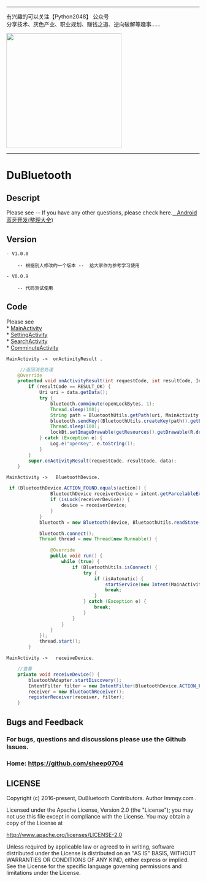 
<hr/>

有兴趣的可以关注【Python2048】 公众号<br/>
分享技术、灰色产业、职业规划、赚钱之道、逆向破解等趣事……

<img src="https://github.com/sheep0704/IOSIphoneHttps/blob/master/python2048.jpg" width="300" height="300">


<hr/>

# DuBluetooth

## Descript

Please see -- If you have any other questions, please check here.<a href="http://blog.csdn.net/djy1992/article/details/10144843" target="_top">   Android 蓝牙开发(整理大全) </a>
	
## Version
      
    - V1.0.0 
	
		-- 根据别人修改的一个版本 --  给大家作为参考学习使用
	
	- V0.0.9
	
		-- 代码测试使用
   
## Code

Please see   
	* <a href='https://github.com/sheep0704/DuBluetooth/blob/master/Bluetooth/src/com/immqy/MainActivity.java' target="_top"> MainActivity</a><br/>
	* <a href='https://github.com/sheep0704/DuBluetooth/blob/master/Bluetooth/src/com/immqy/SettingActivity.java' target="_top"> SettingActivity </a><br/>
	* <a href='https://github.com/sheep0704/DuBluetooth/blob/master/Bluetooth/src/com/immqy/SearchActivity.java' target="_top"> SearchActivity </a><br/>
	* <a href='https://github.com/sheep0704/DuBluetooth/blob/master/Bluetooth/src/com/immqy/ComminuteActivity.java' target="_top"> ComminuteActivity </a><br/>

	MainActivity ->  onActivityResult .
```java
	 //返回消息处理
    @Override
    protected void onActivityResult(int requestCode, int resultCode, Intent data) {
        if (resultCode == RESULT_OK) {
            Uri uri = data.getData();
            try {
                bluetooth.comminute(openLockBytes, 1);
                Thread.sleep(100);
                String path = BluetoothUtils.getPath(uri, MainActivity.this);
                bluetooth.sendKey((BluetoothUtils.createKey(path)).getBytes());
                Thread.sleep(100);
                lockBt.setImageDrawable(getResources().getDrawable(R.drawable.open_lock));
            } catch (Exception e) {
                Log.e("openKey", e.toString());
            }
        }
        super.onActivityResult(requestCode, resultCode, data);
    }
```   

	MainActivity ->   BluetoothDevice.
```java
 if (BluetoothDevice.ACTION_FOUND.equals(action)) {
                BluetoothDevice receiverDevice = intent.getParcelableExtra(BluetoothDevice.EXTRA_DEVICE);
                if (isLock(receiverDevice)) {
                    device = receiverDevice;
                }
            }
            bluetooth = new Bluetooth(device, BluetoothUtils.readState());

            bluetooth.connect();
            Thread thread = new Thread(new Runnable() {

                @Override
                public void run() {
                    while (true) {
                        if (BluetoothUtils.isConnect) {
                            try {
                                if (isAutomatic) {
                                    startService(new Intent(MainActivity.this, OpenService.class));
                                    break;
                                }
                            } catch (Exception e) {
                                break;
                            }
                        }
                    }
                }
            });
            thread.start();
        }
```
   
	MainActivity ->   receiveDevice.
   
```java
	//查看
	private void receiveDevice() {
        bluetoothAdapter.startDiscovery();
        IntentFilter filter = new IntentFilter(BluetoothDevice.ACTION_FOUND);
        receiver = new BluetoothReceiver();
        registerReceiver(receiver, filter);
	} 
```

    

## Bugs and Feedback 
### For bugs, questions and discussions please use the Github Issues.
### Home: <a href='https://github.com/sheep0704/' target="_blank">https://github.com/sheep0704</a>


## LICENSE 
Copyright (c) 2016-present, DuBluetooth Contributors. Author Immqy.com .

Licensed under the Apache License, Version 2.0 (the "License"); you may not use this file except in compliance with the License. You may obtain a copy of the License at

http://www.apache.org/licenses/LICENSE-2.0

Unless required by applicable law or agreed to in writing, software distributed under the License is distributed on an "AS IS" BASIS, WITHOUT WARRANTIES OR CONDITIONS OF ANY KIND, either express or implied. See the License for the specific language governing permissions and limitations under the License.
